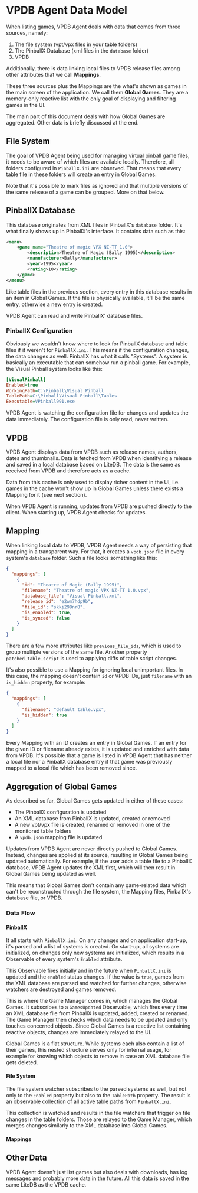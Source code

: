 # VPDB Agent Data Model

When listing games, VPDB Agent deals with data that comes from three sources, namely:

1. The file system (vpt/vpx files in your table folders)
2. The PinballX Database (xml files in the `database` folder)
3. VPDB

Additionally, there is data linking local files to VPDB release files among other attributes that we call **Mappings**.

These three sources plus the Mappings are the what's shown as games in the main screen of the application. We call them **Global Games**. They are a memory-only reactive list with the only goal of displaying and filtering games in the UI.

The main part of this document deals with how Global Games are aggregated. Other data is briefly discussed at the end.

## File System

The goal of VPDB Agent being used for managing virtual pinball game files, it needs to be aware of which files are available locally. Therefore, all folders configured in `PinballX.ini` are observed. That means that every table file in these folders will create an entry in Global Games.

Note that it's possible to mark files as ignored and that multiple versions of the same release of a game can be grouped. More on that below.

## PinballX Database

This database originates from XML files in PinballX's `database` folder. It's what finally shows up in PinballX's interface. It contains data such as this:

```xml
<menu>
	<game name="Theatre of magic VPX NZ-TT 1.0">
		<description>Theatre of Magic (Bally 1995)</description>
		<manufacturer>Bally</manufacturer>
		<year>1995</year>
		<rating>10</rating>
	</game>
</menu>
```

Like table files in the previous section, every entry in this database results in an item in Global Games. If the file is physically available, it'll be the same entry, otherwise a new entry is created.

VPDB Agent can read and write PinballX' database files.

### PinballX Configuration

Obviously we wouldn't know where to look for PinballX database and table files if it weren't for `PinballX.ini`. This means if the configuration changes, the data changes as well. PinballX has what it calls "Systems". A system is basically an executable that can somehow run a pinball game. For example, the Visual Pinball system looks like this:

```ini
[VisualPinball]
Enabled=true
WorkingPath=C:\Pinball\Visual Pinball
TablePath=C:\Pinball\Visual Pinball\Tables
Executable=VPinball991.exe
```

VPDB Agent is watching the configuration file for changes and updates the data immediately. The configuration file is only read, never written.

## VPDB

VPDB Agent displays data from VPDB such as release names, authors, dates and thumbnails. Data is fetched from VPDB when identifying a release and saved in a local database based on LiteDB. The data is the same as received from VPDB and therefore acts as a cache.

Data from this cache is only used to display richer content in the UI, i.e. games in the cache won't show up in Global Games unless there exists a Mapping for it (see next section).

When VPDB Agent is running, updates from VPDB are pushed directly to the client. When starting up, VPDB Agent checks for updates.

## Mapping

When linking local data to VPDB, VPDB Agent needs a way of persisting that mapping in a transparent way. For that, it creates a `vpdb.json` file in every system's `database` folder. Such a file looks something like this:

```json
{
  "mappings": [
    {
      "id": "Theatre of Magic (Bally 1995)",
      "filename": "Theatre of magic VPX NZ-TT 1.0.vpx",
      "database_file": "Visual Pinball.xml",
      "release_id": "e2wm7hdp9b",
      "file_id": "skkj298nr8",
      "is_enabled": true,
      "is_synced": false
    }
  ]
}
```

There are a few more attributes like `previous_file_ids`, which is used to group multiple versions of the same file. Another property `patched_table_script` is used to applying diffs of table script changes.

It's also possible to use a Mapping for ignoring local unimportant files. In this case, the mapping doesn't contain `id` or VPDB IDs, just `filename` with an `is_hidden` property, for example:

```json
{
  "mappings": [
    {
      "filename": "default table.vpx",
      "is_hidden": true
    }
  ]
}
```

Every Mapping with an ID creates an entry in Global Games. If an entry for the given ID or filename already exists, it is updated and enriched with data from VPDB. It's possible that a game is listed in VPDB Agent that has neither a local file nor a PinballX database entry if that game was previously mapped to a local file which has been removed since.

## Aggregation of Global Games

As described so far, Global Games gets updated in either of these cases:

- The PinballX configuration is updated
- An XML database from PinballX is updated, created or removed
- A new vpt/vpx file is created, renamed or removed in one of the monitored table folders
- A `vpdb.json` mapping file is updated

Updates from VPDB Agent are never directly pushed to Global Games. Instead, changes are applied at its source, resulting in Global Games being updated automatically. For example, if the user adds a table file to a PinballX database, VPDB Agent updates the XML first, which will then result in Global Games being updated as well.

This means that Global Games don't contain any game-related data which can't be reconstructed through the file system, the Mapping files, PinballX's database file, or VPDB.

### Data Flow

#### PinballX

It all starts with `PinballX.ini`. On any changes and on application start-up, it's parsed and a list of systems is created. On start-up, all systems are initialized, on changes only new systems are initialized, which results in a Observable of every system's `Enabled` attribute.

This Observable fires initially and in the future when `PinballX.ini` is updated and the `enabled` status changes. If the value is `true`, games from the XML database are parsed and watched for further changes, otherwise watchers are destroyed and games removed.

This is where the Game Manager comes in, which manages the Global Games. It subscribes to a `GamesUpdated` Observable, which fires every time an XML database file from PinballX is updated, added, created or renamed. The Game Manager then checks which data needs to be updated and only touches concerned objects. Since Global Games is a reactive list containing reactive objects, changes are immediately relayed to the UI.

Global Games is a flat structure. While systems each also contain a list of their games, this nested structure serves only for internal usage, for example for knowing which objects to remove in case an XML database file gets deleted.

#### File System

The file system watcher subscribes to the parsed systems as well, but not only to the `Enabled` property but also to the `TablePath` property. The result is an observable collection of all active table paths from `PinballX.ini`.

This collection is watched and results in the file watchers that trigger on file changes in the table folders. Those are relayed to the Game Manager, which merges changes similarly to the XML database into Global Games.

#### Mappings



## Other Data

VPDB Agent doesn't just list games but also deals with downloads, has log messages and probably more data in the future. All this data is saved in the same LiteDB as the VPDB cache.

